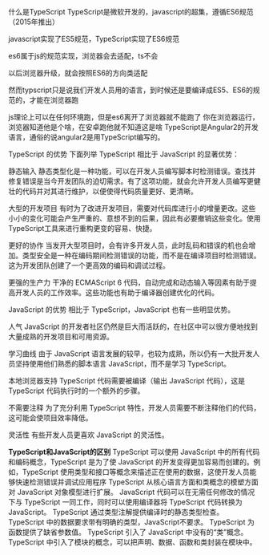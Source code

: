 什么是TypeScript
TypeScript是微软开发的，javascript的超集，遵循ES6规范（2015年推出）

javascript实现了ES5规范，TypeScript实现了ES6规范

es6属于js的规范实现，浏览器会去适配，ts不会

以后浏览器升级，就会按照ES6的方向类适配

然而typscript只是说我们开发人员用的语言，到时候还是要编译成ES5、ES6的规范的，才能在浏览器跑

js理论上可以在任何环境跑，但是es6离开了浏览器就不能跑了
你在浏览器运行，浏览器知道他是个啥，在安卓跑他就不知道这是啥
TypeScript是Angular2的开发语言，通俗的说angular2是用TypeScript编写的。

TypeScript 的优势
下面列举 TypeScript 相比于 JavaScript 的显著优势：

静态输入
静态类型化是一种功能，可以在开发人员编写脚本时检测错误。查找并修复错误是当今开发团队的迫切需求。有了这项功能，就会允许开发人员编写更健壮的代码并对其进行维护，以便使得代码质量更好、更清晰。

大型的开发项目
有时为了改进开发项目，需要对代码库进行小的增量更改。这些小小的变化可能会产生严重的、意想不到的后果，因此有必要撤销这些变化。使用TypeScript工具来进行重构更变的容易、快捷。

更好的协作
当发开大型项目时，会有许多开发人员，此时乱码和错误的机也会增加。类型安全是一种在编码期间检测错误的功能，而不是在编译项目时检测错误。这为开发团队创建了一个更高效的编码和调试过程。

更强的生产力
干净的 ECMAScript 6 代码，自动完成和动态输入等因素有助于提高开发人员的工作效率。这些功能也有助于编译器创建优化的代码。

JavaScript 的优势
相比于 TypeScript，JavaScript 也有一些明显优势。

人气
JavaScript 的开发者社区仍然是巨大而活跃的，在社区中可以很方便地找到大量成熟的开发项目和可用资源。

学习曲线
由于 JavaScript 语言发展的较早，也较为成熟，所以仍有一大批开发人员坚持使用他们熟悉的脚本语言 JavaScript，而不是学习 TypeScript。

本地浏览器支持
TypeScript 代码需要被编译（输出 JavaScript 代码），这是 TypeScript 代码执行时的一个额外的步骤。

不需要注释
为了充分利用 TypeScript 特性，开发人员需要不断注释他们的代码，这可能会使项目效率降低。

灵活性
有些开发人员更喜欢 JavaScript 的灵活性。

**TypeScript和JavaScript的区别**
TypeScript 可以使用 JavaScript 中的所有代码和编码概念，TypeScript 是为了使 JavaScript 的开发变得更加容易而创建的。例如，TypeScript 使用类型和接口等概念来描述正在使用的数据，这使开发人员能够快速检测错误并调试应用程序
TypeScript 从核心语言方面和类概念的模塑方面对 JavaScript 对象模型进行扩展。
JavaScript 代码可以在无需任何修改的情况下与 TypeScript 一同工作，同时可以使用编译器将 TypeScript 代码转换为 JavaScript。
TypeScript 通过类型注解提供编译时的静态类型检查。
TypeScript 中的数据要求带有明确的类型，JavaScript不要求。
TypeScript 为函数提供了缺省参数值。
TypeScript 引入了 JavaScript 中没有的“类”概念。
TypeScript 中引入了模块的概念，可以把声明、数据、函数和类封装在模块中。

